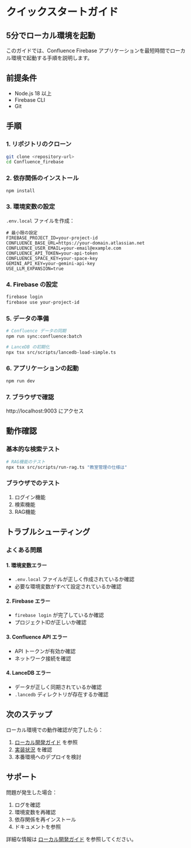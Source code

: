 # クイックスタートガイド

## 5分でローカル環境を起動

このガイドでは、Confluence Firebase アプリケーションを最短時間でローカル環境で起動する手順を説明します。

## 前提条件

- Node.js 18 以上
- Firebase CLI
- Git

## 手順

### 1. リポジトリのクローン

```bash
git clone <repository-url>
cd Confluence_firebase
```

### 2. 依存関係のインストール

```bash
npm install
```

### 3. 環境変数の設定

`.env.local` ファイルを作成：

```env
# 最小限の設定
FIREBASE_PROJECT_ID=your-project-id
CONFLUENCE_BASE_URL=https://your-domain.atlassian.net
CONFLUENCE_USER_EMAIL=your-email@example.com
CONFLUENCE_API_TOKEN=your-api-token
CONFLUENCE_SPACE_KEY=your-space-key
GEMINI_API_KEY=your-gemini-api-key
USE_LLM_EXPANSION=true
```

### 4. Firebase の設定

```bash
firebase login
firebase use your-project-id
```

### 5. データの準備

```bash
# Confluence データの同期
npm run sync:confluence:batch

# LanceDB の初期化
npx tsx src/scripts/lancedb-load-simple.ts
```

### 6. アプリケーションの起動

```bash
npm run dev
```

### 7. ブラウザで確認

http://localhost:9003 にアクセス

## 動作確認

### 基本的な検索テスト

```bash
# RAG機能のテスト
npx tsx src/scripts/run-rag.ts "教室管理の仕様は"
```

### ブラウザでのテスト

1. ログイン機能
2. 検索機能
3. RAG機能

## トラブルシューティング

### よくある問題

#### 1. 環境変数エラー
- `.env.local` ファイルが正しく作成されているか確認
- 必要な環境変数がすべて設定されているか確認

#### 2. Firebase エラー
- `firebase login` が完了しているか確認
- プロジェクトIDが正しいか確認

#### 3. Confluence API エラー
- API トークンが有効か確認
- ネットワーク接続を確認

#### 4. LanceDB エラー
- データが正しく同期されているか確認
- `.lancedb` ディレクトリが存在するか確認

## 次のステップ

ローカル環境での動作確認が完了したら：

1. [ローカル開発ガイド](local-development-guide.md) を参照
2. [実装状況](current-implementation-status.md) を確認
3. 本番環境へのデプロイを検討

## サポート

問題が発生した場合：

1. ログを確認
2. 環境変数を再確認
3. 依存関係を再インストール
4. ドキュメントを参照

詳細な情報は [ローカル開発ガイド](local-development-guide.md) を参照してください。
